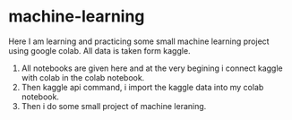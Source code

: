 # machine-learning

Here I am learning and practicing some small machine learning project using google colab.
All data is taken form kaggle.

1. All notebooks are given here and at the very begining i connect kaggle with colab in the colab notebook.
2. Then kaggle api command, i import the kaggle data into my colab notebook.
3. Then i do some small project of machine leraning.
